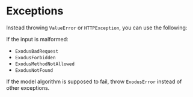 # Exceptions

Instead throwing `ValueError` or `HTTPException`, you can use the following:

If the input is malformed:
- `ExodusBadRequest`
- `ExodusForbidden`
- `ExodusMethodNotAllowed`
- `ExodusNotFound`

If the model algorithm is supposed to fail, throw `ExodusError` instead of other exceptions.
